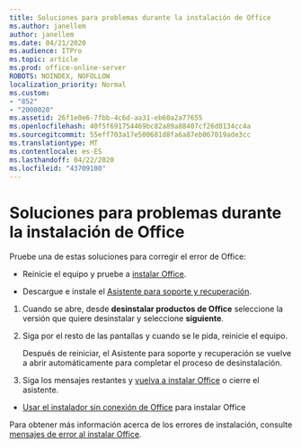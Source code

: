 ```yaml
---
title: Soluciones para problemas durante la instalación de Office
ms.author: janellem
author: janellem
ms.date: 04/21/2020
ms.audience: ITPro
ms.topic: article
ms.prod: office-online-server
ROBOTS: NOINDEX, NOFOLLOW
localization_priority: Normal
ms.custom:
- "852"
- "2000020"
ms.assetid: 26f1e0e6-7fbb-4c6d-aa31-eb60a2a77655
ms.openlocfilehash: 40f5f691754469bc82a89a88407cf26d0134cc4a
ms.sourcegitcommit: 55eff703a17e500681d8fa6a87eb067019ade3cc
ms.translationtype: MT
ms.contentlocale: es-ES
ms.lasthandoff: 04/22/2020
ms.locfileid: "43709100"
---
```

# <a name="solutions-for-issues-while-installing-office"></a>Soluciones para problemas durante la instalación de Office

Pruebe una de estas soluciones para corregir el error de Office:
  
- Reinicie el equipo y pruebe a [instalar Office](https://portal.office.com/OLS/MySoftware.aspx).

- Descargue e instale el [Asistente para soporte y recuperación](https://aka.ms/SARA-OfficeUninstall-Alchemy).

1. Cuando se abre, desde **desinstalar productos de Office** seleccione la versión que quiere desinstalar y seleccione **siguiente**.

2. Siga por el resto de las pantallas y cuando se le pida, reinicie el equipo.

    Después de reiniciar, el Asistente para soporte y recuperación se vuelve a abrir automáticamente para completar el proceso de desinstalación.

3. Siga los mensajes restantes y [vuelva a instalar Office](https://portal.office.com/OLS/MySoftware.aspx) o cierre el asistente.

- [Usar el instalador sin conexión de Office](https://support.office.com/article/f0a85fe7-118f-41cb-a791-d59cef96ad1c?wt.mc_id=Alchemy_ClientDIA) para instalar Office

Para obtener más información acerca de los errores de instalación, consulte [mensajes de error al instalar Office](https://support.office.com/article/35ff2def-e0b2-4dac-9784-4cf212c1f6c2#BKMK_ErrorMessages).
  